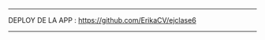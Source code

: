 **********************************************************************************************************************************

DEPLOY DE LA APP : https://github.com/ErikaCV/ejclase6

**********************************************************************************************************************************
